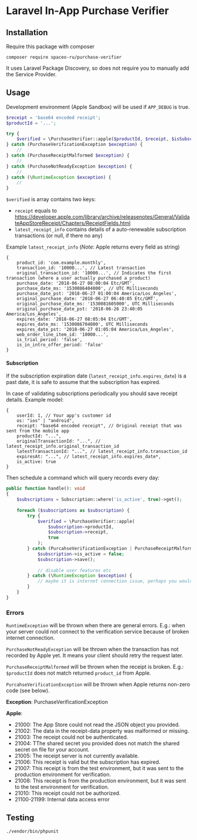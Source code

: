 # Laravel In-App Purchase Verifier

## Installation

Require this package with composer

```shell
composer require spaceo-ru/purchase-verifier
```

It uses Laravel Package Discovery, so does not require you to manually add the Service Provider.

## Usage

Development environment (Apple Sandbox) will be used if `APP_DEBUG` is true.

```php
$receipt = 'base64 encoded receipt';
$productId = '...';

try {
    $verified = \PurchaseVerifier::apple($productId, $receipt, $isSubscriptionReceipt);
} catch (PurchaseVerificationException $exception) {
    //
} catch (PurchaseReceiptMalformed $exception) {
    //
} catch (PurchaseNotReadyException $exception) {
    //
} catch (\RuntimeException $exception) {
    //
}
```

`$verified` is array contains two keys:
- `receipt` equals to https://developer.apple.com/library/archive/releasenotes/General/ValidateAppStoreReceipt/Chapters/ReceiptFields.html
- `latest_receipt_info` contains details of a auto-renewable subscription transactions (or null, if there no any)

Example `latest_receipt_info` (*Note*: Apple returns every field as string)
```
{
    product_id: 'com.example.monthly',
    transaction_id: '10000...', // Latest transaction
    original_transaction_id: '10000...', // Indicates the first transaction (where a user actually purchased a product)
    purchase_date: '2018-06-27 08:00:04 Etc/GMT',
    purchase_date_ms: '1530086404000', // UTC Milliseconds
    purchase_date_pst: '2018-06-27 01:00:04 America/Los_Angeles',
    original_purchase_date: '2018-06-27 06:40:05 Etc/GMT',
    original_purchase_date_ms: '1530081605000', UTC Milliseconds
    original_purchase_date_pst: '2018-06-26 23:40:05 America/Los_Angeles',
    expires_date: '2018-06-27 08:05:04 Etc/GMT',
    expires_date_ms: '1530086704000', UTC Milliseconds
    expires_date_pst: '2018-06-27 01:05:04 America/Los_Angeles',
    web_order_line_item_id: '10000...',
    is_trial_period: 'false',
    is_in_intro_offer_period: 'false'
}
```

#### Subscription

If the subscription expiration date (`latest_receipt_info.expires_date`) is a past date, it is safe to assume that the subscription has expired.

In case of validating subscriptions periodically you should save receipt details. Example model:
```
{
    userId: 1, // Your app's customer id
    os: "ios" | "android",
    receipt: "base64 encoded receipt", // Original receipt that was sent from the mobile app
    productId: "...",
    originalTransactionId: "...", // latest_receipt_info.original_transaction_id
    latestTransactionId: "...", // latest_receipt_info.transaction_id
    expiresAt: "...", // latest_receipt_info.expires_date*,
    is_active: true
}
```

Then schedule a command which will query records every day:
```php
public function handle(): void
{
    $subscriptions = Subscription::where('is_active', true)->get();
    
    foreach ($subscriptions as $subscription) {
        try {
            $verified = \PurchaseVerifier::apple(
                $subscription->productId,
                $subscription->receipt,
                true
            );
        } catch (PurcahseVerificationException | PurchaseReceiptMalformed | PurchaseNotReadyException $exception) {
            $subscription->is_active = false;
            $subscription->save();
            
            // disable user features etc
        } catch (\RuntimeException $exception) {
            // maybe it is internet connection issue, perhaps you would like to try later
        }
    }
}
```

### Errors

`RuntimeException` will be thrown when there are general errors.
E.g.: when your server could not connect to the verification service because of broken internet connection.

`PurchaseNotReadyException` will be thrown when the transaction has not recorded by Apple yet. 
It means your client should retry the request later.

`PurchaseReceiptMalformed` will be thrown when the receipt is broken.
E.g.: `$productId` does not match returned `product_id` from Apple.

`PurcahseVerificationException` will be thrown when Apple returns non-zero code (see below).

**Exception**: PurchaseVerificationException

**Apple**:
- 21000: The App Store could not read the JSON object you provided.
- 21002: The data in the receipt-data property was malformed or missing.
- 21003: The receipt could not be authenticated.
- 21004: TThe shared secret you provided does not match the shared secret on file for your account.
- 21005: The receipt server is not currently available.
- 21006: This receipt is valid but the subscription has expired.
- 21007: This receipt is from the test environment, but it was sent to the production environment for verification.
- 21008: This receipt is from the production environment, but it was sent to the test environment for verification.
- 21010: This receipt could not be authorized.
- 21100-21199: Internal data access error

## Testing

```shell
./vendor/bin/phpunit
```
